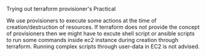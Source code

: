 Trying out terraform provisioner's Practical

We use provisioners to execute some actions at the time of creation/destruction of resources.
If terraform does not provide the concept of provisioners then we might have to excute shell script or ansible scripts to run some commands inside ec2 instance during creation through terraform.
Running complex scripts through user-data in EC2 is not advised.
